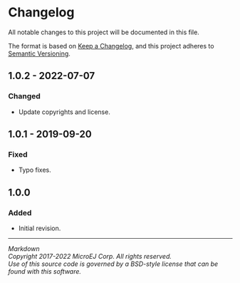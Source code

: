 # Changelog

All notable changes to this project will be documented in this file.

The format is based on [Keep a Changelog](https://keepachangelog.com/en/1.0.0/),
and this project adheres to [Semantic Versioning](https://semver.org/spec/v2.0.0.html).

## 1.0.2 - 2022-07-07

### Changed

   - Update copyrights and license.

## 1.0.1 - 2019-09-20

### Fixed

  - Typo fixes.

## 1.0.0 

### Added

  - Initial revision.

---  
_Markdown_   
_Copyright 2017-2022 MicroEJ Corp. All rights reserved._  
_Use of this source code is governed by a BSD-style license that can be found with this software._  